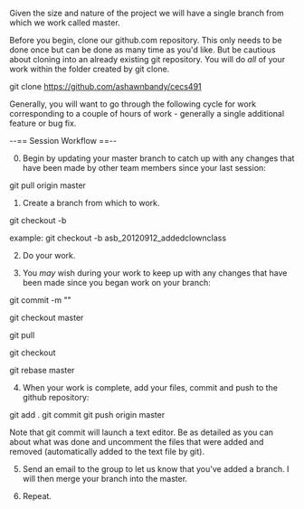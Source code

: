 Given the size and nature of the project we will have a single branch from which we work called master.  

Before you begin, clone our github.com repository.  This only needs to be done once but can be done as many time as you'd like.  But be cautious about cloning into an already existing git repository.  You will do _all_ of your work within the folder created by git clone.

git clone https://github.com/ashawnbandy/cecs491

Generally, you will want to go through the following cycle for work corresponding to a couple of hours of work - generally a single additional feature or bug fix.

--== Session Workflow ==--

0. Begin by updating your master branch to catch up with any changes that have been made by other team members since your last session:

git pull origin master

1. Create a branch from which to work.

git checkout -b <your initials>_<date>_<very short description>

example: git checkout -b asb_20120912_addedclownclass

2. Do your work.  

3. You _may_ wish during your work to keep up with any changes that have been made since you began work on your branch:

git commit -m "<message>"

git checkout master

git pull

git checkout <branch you are working on>

git rebase master 


4. When your work is complete, add your files, commit and push to the github repository:

git add .
git commit
git push origin master

Note that git commit will launch a text editor.  Be as detailed as you can about what was done and uncomment the files that were added and removed (automatically added to the text file by git).

5. Send an email to the group to let us know that you've added a branch.  I will then merge your branch into the master.

6. Repeat.
